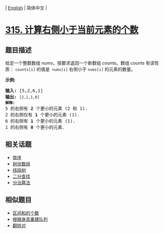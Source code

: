 
| [English](README_EN.md) | 简体中文 |

# [315. 计算右侧小于当前元素的个数](https://leetcode-cn.com/problems/count-of-smaller-numbers-after-self/)

## 题目描述

<p>给定一个整数数组 <em>nums</em>，按要求返回一个新数组&nbsp;<em>counts</em>。数组 <em>counts</em> 有该性质： <code>counts[i]</code> 的值是&nbsp; <code>nums[i]</code> 右侧小于&nbsp;<code>nums[i]</code> 的元素的数量。</p>

<p><strong>示例:</strong></p>

<pre><strong>输入:</strong> [5,2,6,1]
<strong>输出:</strong> <code>[2,1,1,0] 
<strong>解释:</strong></code>
5 的右侧有 <strong>2 </strong>个更小的元素 (2 和 1).
2 的右侧仅有 <strong>1 </strong>个更小的元素 (1).
6 的右侧有 <strong>1 </strong>个更小的元素 (1).
1 的右侧有 <strong>0 </strong>个更小的元素.
</pre>


## 相关话题

- [排序](https://leetcode-cn.com/tag/sort)
- [树状数组](https://leetcode-cn.com/tag/binary-indexed-tree)
- [线段树](https://leetcode-cn.com/tag/segment-tree)
- [二分查找](https://leetcode-cn.com/tag/binary-search)
- [分治算法](https://leetcode-cn.com/tag/divide-and-conquer)

## 相似题目

- [区间和的个数](../count-of-range-sum/README.md)
- [根据身高重建队列](../queue-reconstruction-by-height/README.md)
- [翻转对](../reverse-pairs/README.md)

